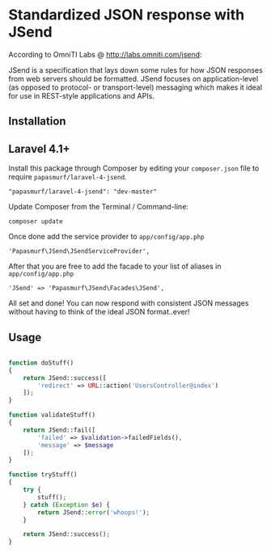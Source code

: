 # Standardized JSON response with JSend

According to OmniTI Labs @ http://labs.omniti.com/jsend:

JSend is a specification that lays down some rules for how JSON responses from web servers should be formatted. JSend focuses on application-level (as opposed to protocol- or transport-level) messaging which makes it ideal for use in REST-style applications and APIs.

## Installation

## Laravel 4.1+

Install this package through Composer by editing your `composer.json` file to require `papasmurf/laravel-4-jsend`.

	"papasmurf/laravel-4-jsend": "dev-master"

Update Composer from the Terminal / Command-line:

    composer update

Once done add the service provider to `app/config/app.php`

    'Papasmurf\JSend\JSendServiceProvider',

After that you are free to add the facade to your list of aliases in `app/config/app.php`

	'JSend' => 'Papasmurf\JSend\Facades\JSend',

All set and done! You can now respond with consistent JSON messages without
having to think of the ideal JSON format..ever!

## Usage

```php

function doStuff()
{
	return JSend::success([
		'redirect' => URL::action('UsersController@index')
	]);
}

function validateStuff()
{
	return JSend::fail([
		'failed' => $validation->failedFields(),
		'message' => $message
	]);
}

function tryStuff()
{
	try {
		stuff();
	} catch (Exception $e) {
		return JSend::error('whoops!');
	}

	return JSend::success();
}

```